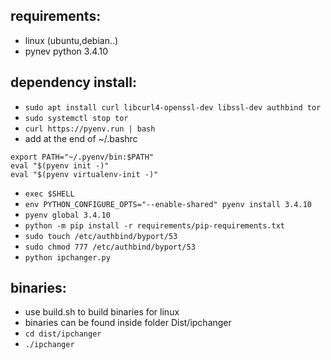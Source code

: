 ## requirements:
- linux (ubuntu,debian..)
- pynev python 3.4.10
 
## dependency install:
- `sudo apt install curl libcurl4-openssl-dev libssl-dev authbind tor`
- `sudo systemctl stop tor`
- `curl https://pyenv.run | bash`
- add at the end of ~/.bashrc
```
export PATH="~/.pyenv/bin:$PATH"
eval "$(pyenv init -)"
eval "$(pyenv virtualenv-init -)"
```
- `exec $SHELL`
- `env PYTHON_CONFIGURE_OPTS="--enable-shared" pyenv install 3.4.10`
- `pyenv global 3.4.10`
- `python -m pip install -r requirements/pip-requirements.txt`
- `sudo touch /etc/authbind/byport/53`
- `sudo chmod 777 /etc/authbind/byport/53`
- `python ipchanger.py`

## binaries:
- use build.sh to build binaries for linux
- binaries can be found inside folder Dist/ipchanger
- `cd dist/ipchanger`
- `./ipchanger`
